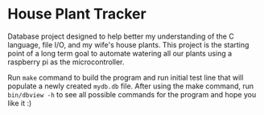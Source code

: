 # House Plant Tracker
Database project designed to help better my understanding of the C language, file I/O, and my wife's house plants. This project is the starting point of a long term goal to automate watering all our plants using a raspberry pi as the microcontroller.

Run `make` command to build the program and run initial test line that will populate a newly created `mydb.db` file. 
After using the make command, run `bin/dbview -h` to see all possible commands for the program and hope you like it :)
